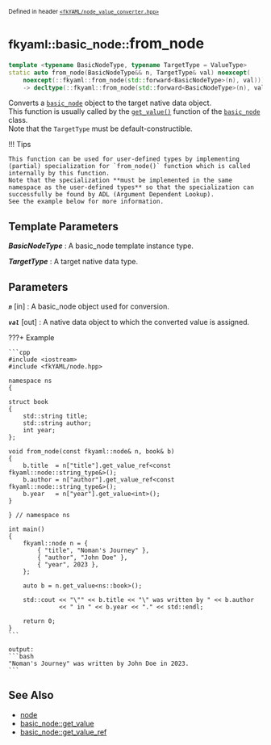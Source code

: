 <small>Defined in header [`<fkYAML/node_value_converter.hpp>`](https://github.com/fktn-k/fkYAML/blob/develop/include/fkYAML/node_value_converter.hpp)</small>

# <small>fkyaml::basic_node::</small>from_node

```cpp
template <typename BasicNodeType, typename TargetType = ValueType>
static auto from_node(BasicNodeType&& n, TargetType& val) noexcept(
    noexcept(::fkyaml::from_node(std::forward<BasicNodeType>(n), val)))
    -> decltype(::fkyaml::from_node(std::forward<BasicNodeType>(n), val), void())
```

Converts a [`basic_node`](../basic_node/index.md) object to the target native data object.  
This function is usually called by the [`get_value()`](../basic_node/get_value.md) function of the [`basic_node`](../basic_node/index.md) class.  
Note that the `TargetType` must be default-constructible.  

!!! Tips

    This function can be used for user-defined types by implementing (partial) specialization for `from_node()` function which is called internally by this function.  
    Note that the specialization **must be implemented in the same namespace as the user-defined types** so that the specialization can successfully be found by ADL (Argument Dependent Lookup).  
    See the example below for more information.  

## **Template Parameters**

***BasicNodeType***
:   A basic_node template instance type.

***TargetType***
:   A target native data type.

## **Parameters**

***`n`*** [in]
:   A basic_node object used for conversion.

***`val`*** [out]
:   A native data object to which the converted value is assigned.

???+ Example

    ```cpp
    #include <iostream>
    #include <fkYAML/node.hpp>

    namespace ns
    {

    struct book
    {
        std::string title;
        std::string author;
        int year;
    };

    void from_node(const fkyaml::node& n, book& b)
    {
        b.title  = n["title"].get_value_ref<const fkyaml::node::string_type&>();
        b.author = n["author"].get_value_ref<const fkyaml::node::string_type&>();
        b.year   = n["year"].get_value<int>();
    }

    } // namespace ns

    int main()
    {
        fkyaml::node n = {
            { "title", "Noman's Journey" },
            { "author", "John Doe" },
            { "year", 2023 },
        };

        auto b = n.get_value<ns::book>();

        std::cout << "\"" << b.title << "\" was written by " << b.author
                  << " in " << b.year << "." << std::endl;

        return 0;
    }
    ```

    output:
    ```bash
    "Noman's Journey" was written by John Doe in 2023.
    ```

## **See Also**

* [node](../basic_node/node.md)
* [basic_node::get_value](../basic_node/get_value.md)
* [basic_node::get_value_ref](../basic_node/get_value_ref.md)
